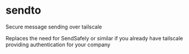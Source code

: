 # sendto

Secure message sending over tailscale

Replaces the need for SendSafely or similar if you already have tailscale providing authentication for your company

